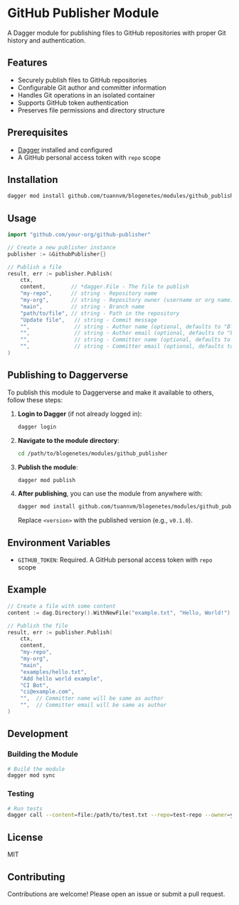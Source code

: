 # GitHub Publisher Module

A Dagger module for publishing files to GitHub repositories with proper Git history and authentication.

## Features

- Securely publish files to GitHub repositories
- Configurable Git author and committer information
- Handles Git operations in an isolated container
- Supports GitHub token authentication
- Preserves file permissions and directory structure

## Prerequisites

- [Dagger](https://docs.dagger.io/install) installed and configured
- A GitHub personal access token with `repo` scope

## Installation

```bash
dagger mod install github.com/tuannvm/blogenetes/modules/github_publisher
```

## Usage

```go
import "github.com/your-org/github-publisher"

// Create a new publisher instance
publisher := &GithubPublisher{}

// Publish a file
result, err := publisher.Publish(
    ctx,
    content,        // *dagger.File - The file to publish
    "my-repo",      // string - Repository name
    "my-org",       // string - Repository owner (username or org name)
    "main",         // string - Branch name
    "path/to/file", // string - Path in the repository
    "Update file",   // string - Commit message
    "",              // string - Author name (optional, defaults to "Blogenetes")
    "",              // string - Author email (optional, defaults to "blogenetes@example.com")
    "",              // string - Committer name (optional, defaults to author name)
    "",              // string - Committer email (optional, defaults to author email)
)
```

## Publishing to Daggerverse

To publish this module to Daggerverse and make it available to others, follow these steps:

1. **Login to Dagger** (if not already logged in):
   ```bash
   dagger login
   ```

2. **Navigate to the module directory**:
   ```bash
   cd /path/to/blogenetes/modules/github_publisher
   ```

3. **Publish the module**:
   ```bash
   dagger mod publish
   ```

4. **After publishing**, you can use the module from anywhere with:
   ```bash
   dagger mod install github.com/tuannvm/blogenetes/modules/github_publisher@<version>
   ```
   Replace `<version>` with the published version (e.g., `v0.1.0`).

## Environment Variables

- `GITHUB_TOKEN`: Required. A GitHub personal access token with `repo` scope

## Example

```go
// Create a file with some content
content := dag.Directory().WithNewFile("example.txt", "Hello, World!")

// Publish the file
result, err := publisher.Publish(
    ctx,
    content,
    "my-repo",
    "my-org",
    "main",
    "examples/hello.txt",
    "Add hello world example",
    "CI Bot",
    "ci@example.com",
    "",  // Committer name will be same as author
    "",  // Committer email will be same as author
)
```

## Development

### Building the Module

```bash
# Build the module
dagger mod sync
```

### Testing

```bash
# Run tests
dagger call --content=file:/path/to/test.txt --repo=test-repo --owner=your-username --branch=main --path=test.txt --message="Test commit"
```

## License

MIT

## Contributing

Contributions are welcome! Please open an issue or submit a pull request.
